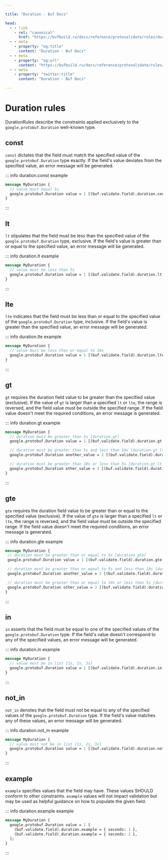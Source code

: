 ```yaml
---

title: "Duration - Buf Docs"

head:
  - - link
    - rel: "canonical"
      href: "https://bufbuild.ru/docs/reference/protovalidate/rules/duration_rules/"
  - - meta
    - property: "og:title"
      content: "Duration - Buf Docs"
  - - meta
    - property: "og:url"
      content: "https://bufbuild.ru/docs/reference/protovalidate/rules/duration_rules/"
  - - meta
    - property: "twitter:title"
      content: "Duration - Buf Docs"

---
```


# Duration rules

DurationRules describe the constraints applied exclusively to the `google.protobuf.Duration` well-known type.

## const

`const` dictates that the field must match the specified value of the `google.protobuf.Duration` type exactly. If the field's value deviates from the specified value, an error message will be generated.

::: info duration.const example

```proto
message MyDuration {
  // value must equal 5s
  google.protobuf.Duration value = 1 [(buf.validate.field).duration.const = "5s"];
}
```

:::

## lt

`lt` stipulates that the field must be less than the specified value of the `google.protobuf.Duration` type, exclusive. If the field's value is greater than or equal to the specified value, an error message will be generated.

::: info duration.lt example

```proto
message MyDuration {
  // value must be less than 5s
  google.protobuf.Duration value = 1 [(buf.validate.field).duration.lt = "5s"];
}
```

:::

## lte

`lte` indicates that the field must be less than or equal to the specified value of the `google.protobuf.Duration` type, inclusive. If the field's value is greater than the specified value, an error message will be generated.

::: info duration.lte example

```proto
message MyDuration {
  // value must be less than or equal to 10s
  google.protobuf.Duration value = 1 [(buf.validate.field).duration.lte = "10s"];
}
```

:::

## gt

`gt` requires the duration field value to be greater than the specified value (exclusive). If the value of `gt` is larger than a specified `lt` or `lte`, the range is reversed, and the field value must be outside the specified range. If the field value doesn't meet the required conditions, an error message is generated.

::: info duration.gt example

```proto
message MyDuration {
  // duration must be greater than 5s [duration.gt]
  google.protobuf.Duration value = 1 [(buf.validate.field).duration.gt = { seconds: 5 }];

  // duration must be greater than 5s and less than 10s [duration.gt_lt]
  google.protobuf.Duration another_value = 2 [(buf.validate.field).duration = { gt: { seconds: 5 }, lt: { seconds: 10 } }];

  // duration must be greater than 10s or less than 5s [duration.gt_lt_exclusive]
  google.protobuf.Duration other_value = 3 [(buf.validate.field).duration = { gt: { seconds: 10 }, lt: { seconds: 5 } }];
}
```

:::

## gte

`gte` requires the duration field value to be greater than or equal to the specified value (exclusive). If the value of `gte` is larger than a specified `lt` or `lte`, the range is reversed, and the field value must be outside the specified range. If the field value doesn't meet the required conditions, an error message is generated.

::: info duration.gte example

```proto
message MyDuration {
 // duration must be greater than or equal to 5s [duration.gte]
 google.protobuf.Duration value = 1 [(buf.validate.field).duration.gte = { seconds: 5 }];

 // duration must be greater than or equal to 5s and less than 10s [duration.gte_lt]
 google.protobuf.Duration another_value = 2 [(buf.validate.field).duration = { gte: { seconds: 5 }, lt: { seconds: 10 } }];

 // duration must be greater than or equal to 10s or less than 5s [duration.gte_lt_exclusive]
 google.protobuf.Duration other_value = 3 [(buf.validate.field).duration = { gte: { seconds: 10 }, lt: { seconds: 5 } }];
}
```

:::

## in

`in` asserts that the field must be equal to one of the specified values of the `google.protobuf.Duration` type. If the field's value doesn't correspond to any of the specified values, an error message will be generated.

::: info duration.in example

```proto
message MyDuration {
  // value must be in list [1s, 2s, 3s]
  google.protobuf.Duration value = 1 [(buf.validate.field).duration.in = ["1s", "2s", "3s"]];
}
```

:::

## not_in

`not_in` denotes that the field must not be equal to any of the specified values of the `google.protobuf.Duration` type. If the field's value matches any of these values, an error message will be generated.

::: info duration.not_in example

```proto
message MyDuration {
  // value must not be in list [1s, 2s, 3s]
  google.protobuf.Duration value = 1 [(buf.validate.field).duration.not_in = ["1s", "2s", "3s"]];
}
```

:::

## example

`example` specifies values that the field may have. These values SHOULD conform to other constraints. `example` values will not impact validation but may be used as helpful guidance on how to populate the given field.

::: info duration.example example

```proto
message MyDuration {
  google.protobuf.Duration value = 1 [
    (buf.validate.field).duration.example = { seconds: 1 },
    (buf.validate.field).duration.example = { seconds: 2 },
  ];
}
```

:::
